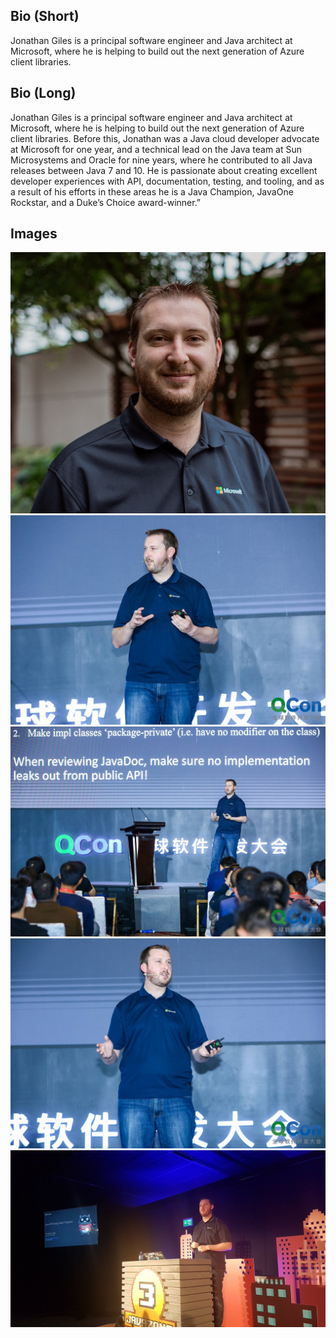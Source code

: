 ## Bio (Short)
Jonathan Giles is a principal software engineer and Java architect at Microsoft, where he is helping to build out the next generation of Azure client libraries.

## Bio (Long)
Jonathan Giles is a principal software engineer and Java architect at Microsoft, where he is helping to build out the next generation of Azure client libraries. Before this, Jonathan was a Java cloud developer advocate at Microsoft for one year, and a technical lead on the Java team at Sun Microsystems and Oracle for nine years, where he contributed to all Java releases between Java 7 and 10. He is passionate about creating excellent developer experiences with API, documentation, testing, and tooling, and as a result of his efforts in these areas he is a Java Champion, JavaOne Rockstar, and a Duke’s Choice award-winner.”

## Images
![Jonathan sporting his Microsoft shirt](jonathan-headshot.jpg)
![Jonathan presenting a keynote at QCon in Shanghai, China](jonathan-speaking-1.jpg)
![Jonathan presenting a keynote at QCon in Shanghai, China](jonathan-speaking-3.jpg)
![Jonathan presenting a keynote at QCon in Shanghai, China](jonathan-speaking-4.jpg)
![Jonathan presenting at JavaZone in Oslo, Norway](jonathan-speaking-javazone.jpg)

